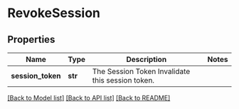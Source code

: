 # RevokeSession


## Properties
Name | Type | Description | Notes
------------ | ------------- | ------------- | -------------
**session_token** | **str** | The Session Token  Invalidate this session token. | 

[[Back to Model list]](../README.md#documentation-for-models) [[Back to API list]](../README.md#documentation-for-api-endpoints) [[Back to README]](../README.md)


